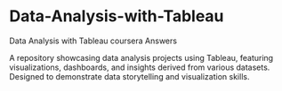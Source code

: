 # Data-Analysis-with-Tableau
Data Analysis with Tableau coursera Answers

A repository showcasing data analysis projects using Tableau, featuring visualizations, dashboards, and insights derived from various datasets. Designed to demonstrate data storytelling and visualization skills.
